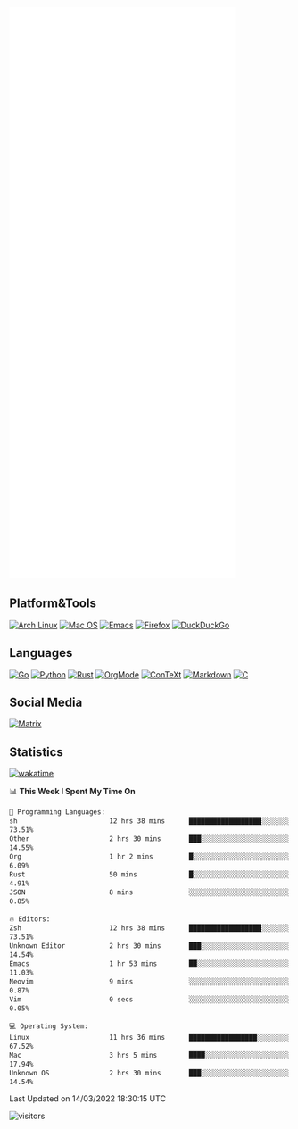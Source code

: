 ![Metrics](https://github.com/SteamedFish/SteamedFish/blob/master/github-metrics.svg)

## Platform&Tools

[![Arch Linux](https://img.shields.io/badge/ArchLinux-1793D1?logo=arch-linux&logoColor=fff&style=flat-square)](https://archlinux.org/)
[![Mac OS](https://img.shields.io/badge/MacOS-000000?style=flat-square&logo=macos&logoColor=F0F0F0)](https://www.apple.com/macos/)
[![Emacs](https://img.shields.io/badge/Emacs-%237F5AB6.svg?&style=flat-square&logo=gnu-emacs&logoColor=white)](https://www.gnu.org/software/emacs/)
[![Firefox](https://img.shields.io/badge/Firefox-FF7139?style=flat-square&logo=Firefox-Browser&logoColor=white)](https://firefox.com/)
[![DuckDuckGo](https://img.shields.io/badge/DuckDuckGo-DE5833?style=flat-square&logo=DuckDuckGo&logoColor=white)](https://duckduckgo.com/)

## Languages

[![Go](https://img.shields.io/badge/Golang-%2300ADD8.svg?style=flat-square&logo=go&logoColor=white)](https://golang.org/)
[![Python](https://img.shields.io/badge/Python-3670A0?style=flat-square&logo=python&logoColor=ffdd54)](https://www.python.org/)
[![Rust](https://img.shields.io/badge/Rust-%23000000.svg?style=flat-square&logo=rust&logoColor=white)](https://www.rust-lang.org/)
[![OrgMode](https://img.shields.io/badge/OrgMode-%23000000.svg?style=flat-square&logo=org&logoColor=white)](https://orgmode.org/)
[![ConTeXt](https://img.shields.io/badge/ConTeXt-%23008080.svg?style=flat-square&logo=latex&logoColor=white)](https://contextgarden.net/)
[![Markdown](https://img.shields.io/badge/MarkDown-%23000000.svg?style=flat-square&logo=markdown&logoColor=white)](https://daringfireball.net/projects/markdown/)
[![C](https://img.shields.io/badge/C-%2300599C.svg?style=flat-square&logo=c&logoColor=white)](https://www.iso.org/standard/74528.html)

## Social Media

[![Matrix](https://img.shields.io/badge/SteamedFish-2CA5E0?style=social&logo=matrix&logoColor=black)](https://matrix.to/#/@i:steamedfish.org)

## Statistics
[![wakatime](https://wakatime.com/badge/user/168280d6-fcf2-4b4f-ad3a-dc4612f35b38.svg)](https://wakatime.com/@168280d6-fcf2-4b4f-ad3a-dc4612f35b38)

<!--START_SECTION:waka-->
📊 **This Week I Spent My Time On** 

```text
💬 Programming Languages: 
sh                       12 hrs 38 mins      ██████████████████░░░░░░░   73.51% 
Other                    2 hrs 30 mins       ███░░░░░░░░░░░░░░░░░░░░░░   14.55% 
Org                      1 hr 2 mins         █░░░░░░░░░░░░░░░░░░░░░░░░   6.09% 
Rust                     50 mins             █░░░░░░░░░░░░░░░░░░░░░░░░   4.91% 
JSON                     8 mins              ░░░░░░░░░░░░░░░░░░░░░░░░░   0.85%

🔥 Editors: 
Zsh                      12 hrs 38 mins      ██████████████████░░░░░░░   73.51% 
Unknown Editor           2 hrs 30 mins       ███░░░░░░░░░░░░░░░░░░░░░░   14.54% 
Emacs                    1 hr 53 mins        ██░░░░░░░░░░░░░░░░░░░░░░░   11.03% 
Neovim                   9 mins              ░░░░░░░░░░░░░░░░░░░░░░░░░   0.87% 
Vim                      0 secs              ░░░░░░░░░░░░░░░░░░░░░░░░░   0.05%

💻 Operating System: 
Linux                    11 hrs 36 mins      █████████████████░░░░░░░░   67.52% 
Mac                      3 hrs 5 mins        ████░░░░░░░░░░░░░░░░░░░░░   17.94% 
Unknown OS               2 hrs 30 mins       ███░░░░░░░░░░░░░░░░░░░░░░   14.54%

```


 Last Updated on 14/03/2022 18:30:15 UTC
<!--END_SECTION:waka-->

![visitors](https://visitor-badge.laobi.icu/badge?page_id=SteamedFish.SteamedFish)
